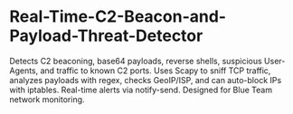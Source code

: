 # Real-Time-C2-Beacon-and-Payload-Threat-Detector
Detects C2 beaconing, base64 payloads, reverse shells, suspicious User-Agents, and traffic to known C2 ports. Uses Scapy to sniff TCP traffic, analyzes payloads with regex, checks GeoIP/ISP, and can auto-block IPs with iptables. Real-time alerts via notify-send. Designed for Blue Team network monitoring.
